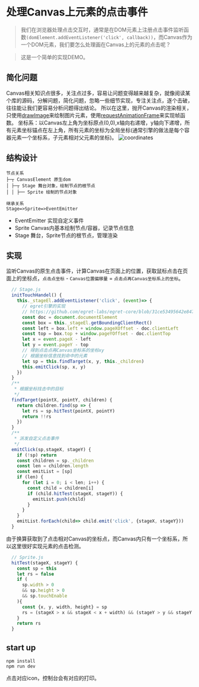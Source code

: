 # 处理Canvas上元素的点击事件

> 我们在浏览器处理点击交互时，通常是在DOM元素上注册点击事件监听函数`(domElement.addEventListener('click', callback))`，而Canvas作为一个DOM元素，我们要怎么处理画在Canvas上的元素的点击呢？

> 这是一个简单的实现DEMO。

## 简化问题
Canvas相关知识点很多，关注点过多，容易让问题变得越来越复杂，就像阅读某个库的源码，分解问题，简化问题，忽略一些细节实现，专注关注点，逐个击破，往往能让我们更容易分析问题得出结论。
所以在这里，抛开Canvas的渲染相关，只使用[drawImage](https://developer.mozilla.org/zh-CN/docs/Web/API/CanvasRenderingContext2D/drawImage)来绘制图片元素，使用[requestAnimationFrame](https://developer.mozilla.org/zh-CN/docs/Web/API/Canvas_API/Tutorial/Advanced_animations)来实现帧函数。
坐标系：以Canvas左上角为坐标原点(0,0),x轴向右递增，y轴向下递增，所有元素坐标锚点在左上角，所有元素的坐标为全局坐标(通常引擎的做法是每个容器元素一个坐标系，子元素相对父元素的坐标)。
![coordinates](https://gstatic.funkyfun.cn/common/canvastouch/canvas_touch_coordinates.png)

## 结构设计

```
节点关系
├─┬ CanvasElement 原生dom
│ ├─┬ Stage 舞台对象，绘制节点的根节点
│ │ ├── Sprite 绘制的节点对象

继承关系
Stage=>Sprite=>EventEmitter
```
- EventEmitter 实现自定义事件
- Sprite Canvas内基本绘制节点/容器，记录节点信息
- Stage 舞台，Sprite节点的根节点，管理渲染

## 实现
监听Canvas的原生点击事件，计算Canvas在页面上的位置，获取鼠标点击在页面上的坐标点，`点击点坐标` - `Canvas位置偏移量` = `点击点再Canvas坐标系上的坐标`。
```js
  // Stage.js
  initTouchHandel() {
    this._stageEl.addEventListener('click', (event)=> {
      // egret引擎的实现
      // https://github.com/egret-labs/egret-core/blob/31ce53495642e847ccdd4f90f5a223d2e3526f35/src/egret/web/WebTouchHandler.ts#L177
      const doc = document.documentElement
      const box = this._stageEl.getBoundingClientRect()
      const left = box.left + window.pageXOffset - doc.clientLeft
      const top = box.top + window.pageYOffset - doc.clientTop
      let x = event.pageX - left
      let y = event.pageY - top
      // 得到点击点再Canvas坐标系的坐标xy
      // 根据坐标信息找到命中的元素
      let sp = this.findTarget(x, y, this._children)
      this.emitClick(sp, x, y)
    })
  }
  /**
   * 根据坐标找击中的目标
   */
  findTarget(pointX, pointY, children) {
    return children.find(sp => {
      let rs = sp.hitTest(pointX, pointY)
      return !!rs
    })
  }
  /**
   * 派发自定义点击事件
   */
  emitClick(sp,stageX, stageY) {
    if (!sp) return
    const children = sp._children
    const len = children.length
    const emitList = [sp]
    if (len) {
      for (let i = 0; i < len; i++) {
        const child = children[i]
        if (child.hitTest(stageX, stageY)) {
          emitList.push(child)
        }
      }
    }
    emitList.forEach(child=> child.emit('click', {stageX, stageY}))
  }
```
由于换算获取到了点击相对Canvas的坐标点，而Canvas内只有一个坐标系，所以这里很好实现元素的点击检测。
```js
  // Sprite.js
  hitTest(stageX, stageY) {
    const sp = this
    let rs = false
    if (
      sp.width > 0 
      && sp.height > 0
      && sp.touchEnable
    ){
      const {x, y, width, height} = sp
      rs = (stageX > x && stageX < x + width) && (stageY > y && stageY < y + height)
    }
    return rs
  }
```

## start up
```
npm install
npm run dev
```
点击对应icon，控制台会有对应的打印。

